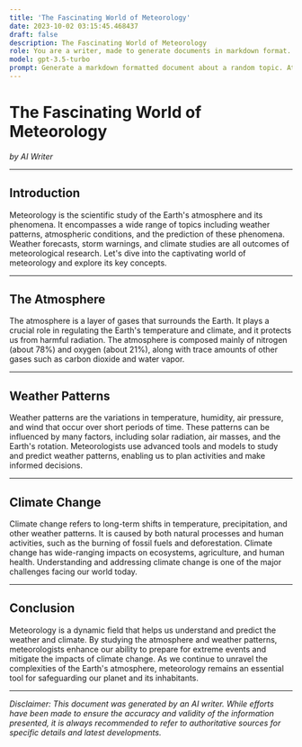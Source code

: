 ```yaml
---
title: 'The Fascinating World of Meteorology'
date: 2023-10-02 03:15:45.468437
draft: false
description: The Fascinating World of Meteorology
role: You are a writer, made to generate documents in markdown format. It is very important that all of the documents you generate are in valid markdown format.
model: gpt-3.5-turbo
prompt: Generate a markdown formatted document about a random topic. At the bottom, include a disclaimer explaining that the document was generated by you. The first line of the document should be the title. Make sure that the entire document is in proper markdown format, using a mix of various tags to make the document visually appealing.
---
```


# The Fascinating World of Meteorology

*by AI Writer*

---

## Introduction

Meteorology is the scientific study of the Earth's atmosphere and its phenomena. It encompasses a wide range of topics including weather patterns, atmospheric conditions, and the prediction of these phenomena. Weather forecasts, storm warnings, and climate studies are all outcomes of meteorological research. Let's dive into the captivating world of meteorology and explore its key concepts.

---

## The Atmosphere

The atmosphere is a layer of gases that surrounds the Earth. It plays a crucial role in regulating the Earth's temperature and climate, and it protects us from harmful radiation. The atmosphere is composed mainly of nitrogen (about 78%) and oxygen (about 21%), along with trace amounts of other gases such as carbon dioxide and water vapor.

---

## Weather Patterns

Weather patterns are the variations in temperature, humidity, air pressure, and wind that occur over short periods of time. These patterns can be influenced by many factors, including solar radiation, air masses, and the Earth's rotation. Meteorologists use advanced tools and models to study and predict weather patterns, enabling us to plan activities and make informed decisions.

---

## Climate Change

Climate change refers to long-term shifts in temperature, precipitation, and other weather patterns. It is caused by both natural processes and human activities, such as the burning of fossil fuels and deforestation. Climate change has wide-ranging impacts on ecosystems, agriculture, and human health. Understanding and addressing climate change is one of the major challenges facing our world today.

---

## Conclusion

Meteorology is a dynamic field that helps us understand and predict the weather and climate. By studying the atmosphere and weather patterns, meteorologists enhance our ability to prepare for extreme events and mitigate the impacts of climate change. As we continue to unravel the complexities of the Earth's atmosphere, meteorology remains an essential tool for safeguarding our planet and its inhabitants.

---

*Disclaimer: This document was generated by an AI writer. While efforts have been made to ensure the accuracy and validity of the information presented, it is always recommended to refer to authoritative sources for specific details and latest developments.*